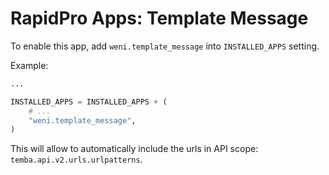 # RapidPro Apps: Template Message

To enable this app, add `weni.template_message` into `INSTALLED_APPS` setting.

Example:
```python
...

INSTALLED_APPS = INSTALLED_APPS + (
    # ...
    "weni.template_message",
)
```

This will allow to automatically include the urls in API scope: `temba.api.v2.urls.urlpatterns`.
